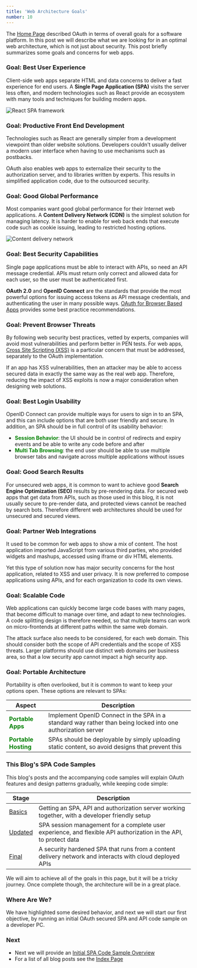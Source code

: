 ```yaml
---
title: 'Web Architecture Goals'
number: 10
---
```


The [Home Page](/) described OAuth in terms of overall goals for a software platform. In this post we will describe what we are looking for in an optimal web architecture, which is not just about security. This post briefly summarizes some goals and concerns for web apps.

### Goal: Best User Experience

Client-side web apps separate HTML and data concerns to deliver a fast experience for end users. A **Single Page Application (SPA)** visits the server less often, and modern technologies such as React provide an ecosystem with many tools and techniques for building modern apps.

![React SPA framework](/images/10/react.jpg)

### Goal: Productive Front End Development

Technologies such as React are generally simpler from a development viewpoint than older website solutions. Developers couldn't usually deliver a modern user interface when having to use mechanisms such as postbacks.

OAuth also enables web apps to externalize their security to the authorization server, and to libraries written by experts. This results in simplified application code, due to the outsourced security.

### Goal: Good Global Performance

Most companies want good global performance for their Internet web applications. A **Content Delivery Network (CDN)** is the simplest solution for managing latency. It is harder to enable for web back ends that execute code such as cookie issuing, leading to restricted hosting options.

![Content delivery network](/images/10/cdn.jpg)

### Goal: Best Security Capabilities

Single page applications must be able to interact with APIs, so need an API message credential. APIs must return only correct and allowed data for each user, so the user must be authenticated first.

**OAuth 2.0** and **OpenID Connect** are the standards that provide the most powerful options for issuing access tokens as API message credentials, and authenticating the user in many possible ways. [OAuth for Browser Based Apps](https://datatracker.ietf.org/doc/html/draft-ietf-oauth-browser-based-apps) provides some best practice recommendations.

### Goal: Prevent Browser Threats

By following web security best practices, vetted by experts, companies will avoid most vulnerabilities and perform better in PEN tests. For web apps, [Cross Site Scripting (XSS)](https://owasp.org/www-community/attacks/xss/a) is a particular concern that must be addressed, separately to the OAuth implementation.

If an app has XSS vulnerabilities, then an attacker may be able to access secured data in exactly the same way as the real web app. Therefore, reducing the impact of XSS exploits is now a major consideration when designing web solutions.

### Goal: Best Login Usability

OpenID Connect can provide multiple ways for users to sign in to an SPA, and this can include options that are both user friendly and secure. In addition, an SPA should be in full control of its usability behavior:

- <span style='color:green'>**Session Behavior**</span>: the UI should be in control of redirects and expiry events and be able to write any code before and after
- <span style='color:green'>**Multi Tab Browsing**</span>: the end user should be able to use multiple browser tabs and navigate across multiple applications without issues

### Goal: Good Search Results

For unsecured web apps, it is common to want to achieve good **Search Engine Optimization (SEO)** results by pre-rendering data. For secured web apps that get data from APIs, such as those used in this blog, it is not usually secure to pre-render data, and protected views cannot be reached by search bots. Therefore different web architectures should be used for unsecured and secured views.

### Goal: Partner Web Integrations

It used to be common for web apps to show a mix of content. The host application imported JavaScript from various third parties, who provided widgets and mashups, accessed using iframe or div HTML elements.

Yet this type of solution now has major security concerns for the host application, related to XSS and user privacy. It is now preferred to compose applications using APIs, and for each organization to code its own views.

### Goal: Scalable Code

Web applications can quickly become large code bases with many pages, that become difficult to manage over time, and adapt to new technologies. A code splitting design is therefore needed, so that multiple teams can work on micro-frontends at different paths within the same web domain.

The attack surface also needs to be considered, for each web domain. This should consider both the scope of API credentials and the scope of XSS threats. Larger platforms should use distinct web domains per business area, so that a low security app cannot impact a high security app.

### Goal: Portable Architecture

Portability is often overlooked, but it is common to want to keep your options open. These options are relevant to SPAs:

| Aspect | Description |
| ------ | ----------- |
| <span style='color:green'>**Portable Apps**</span> | Implement OpenID Connect in the SPA in a standard way rather than being locked into one authorization server |
| <span style='color:green'>**Portable Hosting**</span> | SPAs should be deployable by simply uploading static content, so avoid designs that prevent this |

### This Blog's SPA Code Samples

This blog's posts and the accompanying code samples will explain OAuth features and design patterns gradually, while keeping code simple:

| Stage | Description |
| ----- | ----------- |
| [Basics](/posts/basicspa-overview) | Getting an SPA, API and authorization server working together, with a developer friendly setup |
| [Updated](/posts/improved-spa-code-sample-overview) | SPA session management for a complete user experience, and flexible API authorization in the API, to protect data |
| [Final](/posts/final-spa-overview) | A security hardened SPA that runs from a content delivery network and interacts with cloud deployed APIs |

We will aim to achieve all of the goals in this page, but it will be a tricky journey. Once complete though, the architecture will be in a great place.

### Where Are We?

We have highlighted some desired behavior, and next we will start our first objective, by running an initial OAuth secured SPA and API code sample on a developer PC.

### Next

- Next we will provide an [Initial SPA Code Sample Overview](/posts/basicspa-overview)
- For a list of all blog posts see the [Index Page](/posts/index)
